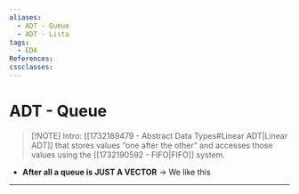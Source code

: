 ```yaml
---
aliases:
  - ADT - Queue
  - ADT - Lista
tags:
  - EDA
References: 
cssclasses:
---
```

# ADT - Queue

> [!NOTE] Intro: 
> [[1732189479 - Abstract Data Types#Linear ADT|Linear ADT]]  that stores values “one after the other”  and accesses those values using the [[1732190592 - FIFO|FIFO]] system. 

+ **After all a queue is JUST A VECTOR** → We like this

***